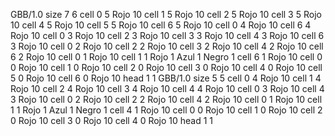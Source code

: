 <gs-board> GBB/1.0
size 7 6
cell 0 5 Rojo 10 
cell 1 5 Rojo 10 
cell 2 5 Rojo 10 
cell 3 5 Rojo 10 
cell 4 5 Rojo 10 
cell 5 5 Rojo 10 
cell 6 5 Rojo 10 
cell 0 4 Rojo 10 
cell 6 4 Rojo 10 
cell 0 3 Rojo 10 
cell 2 3 Rojo 10 
cell 3 3 Rojo 10 
cell 4 3 Rojo 10 
cell 6 3 Rojo 10 
cell 0 2 Rojo 10 
cell 2 2 Rojo 10 
cell 3 2 Rojo 10 
cell 4 2 Rojo 10 
cell 6 2 Rojo 10 
cell 0 1 Rojo 10 
cell 1 1 Rojo 1 Azul 1 Negro 1 
cell 6 1 Rojo 10 
cell 0 0 Rojo 10 
cell 1 0 Rojo 10 
cell 2 0 Rojo 10 
cell 3 0 Rojo 10 
cell 4 0 Rojo 10 
cell 5 0 Rojo 10 
cell 6 0 Rojo 10 
head 1 1
 </gs-board>
<gs-board> GBB/1.0
size 5 5
cell 0 4 Rojo 10 
cell 1 4 Rojo 10 
cell 2 4 Rojo 10 
cell 3 4 Rojo 10 
cell 4 4 Rojo 10 
cell 0 3 Rojo 10 
cell 4 3 Rojo 10 
cell 0 2 Rojo 10 
cell 2 2 Rojo 10 
cell 4 2 Rojo 10 
cell 0 1 Rojo 10 
cell 1 1 Rojo 1 Azul 1 Negro 1 
cell 4 1 Rojo 10 
cell 0 0 Rojo 10 
cell 1 0 Rojo 10 
cell 2 0 Rojo 10 
cell 3 0 Rojo 10 
cell 4 0 Rojo 10 
head 1 1
 </gs-board>